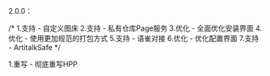 2.0.0：

/*
1.支持 - 自定义图床
2.支持 - 私有仓库Page服务
3.优化 - 全面优化安装界面
4.优化 - 使用更加规范的打包方式 
5.支持 - 语雀对接
6.优化 - 优化配置界面
7.支持 - ArtitalkSafe
*/

1.重写 - 彻底重写HPP